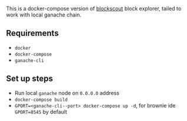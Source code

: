 This is a docker-compose version of [blockscout](https://github.com/blockscout/blockscout.git) block explorer, tailed to work with local ganache chain.

## Requirements
* `docker`
* `docker-compose`
* `ganache-cli`

## Set up steps
*  Run local `ganache` node on `0.0.0.0` address
* `docker-compose build`
* `GPORT=<ganache-cli--port> docker-compose up -d`, for brownie ide `GPORT=8545` by default
